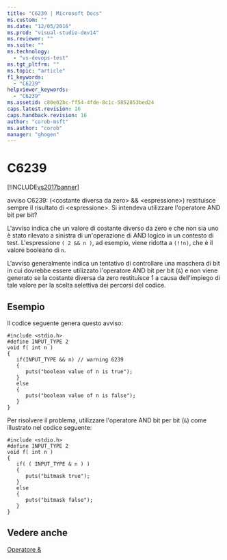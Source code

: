 ```yaml
---
title: "C6239 | Microsoft Docs"
ms.custom: ""
ms.date: "12/05/2016"
ms.prod: "visual-studio-dev14"
ms.reviewer: ""
ms.suite: ""
ms.technology: 
  - "vs-devops-test"
ms.tgt_pltfrm: ""
ms.topic: "article"
f1_keywords: 
  - "C6239"
helpviewer_keywords: 
  - "C6239"
ms.assetid: c80e02bc-ff54-4fde-8c1c-5852853bed24
caps.latest.revision: 16
caps.handback.revision: 16
author: "corob-msft"
ms.author: "corob"
manager: "ghogen"
---
```

# C6239
[!INCLUDE[vs2017banner](../code-quality/includes/vs2017banner.md)]

avviso C6239: \(\<costante diversa da zero\> && \<espressione\>\) restituisce sempre il risultato di \<espressione\>.  Si intendeva utilizzare l'operatore AND bit per bit?  
  
 L'avviso indica che un valore di costante diverso da zero e che non sia uno è stato rilevato a sinistra di un'operazione di AND logico in un contesto di test.  L'espressione `( 2 && n )`, ad esempio, viene ridotta a `(!!n)`, che è il valore booleano di `n`.  
  
 L'avviso generalmente indica un tentativo di controllare una maschera di bit in cui dovrebbe essere utilizzato l'operatore AND bit per bit \(`&`\) e non viene generato se la costante diversa da zero restituisce 1 a causa dell'impiego di tale valore per la scelta selettiva dei percorsi del codice.  
  
## Esempio  
 Il codice seguente genera questo avviso:  
  
```  
#include <stdio.h>  
#define INPUT_TYPE 2  
void f( int n )  
{  
   if(INPUT_TYPE && n) // warning 6239  
   {  
      puts("boolean value of n is true");  
   }  
   else  
   {  
      puts("boolean value of n is false");  
   }  
}  
```  
  
 Per risolvere il problema, utilizzare l'operatore AND bit per bit \(`&`\) come illustrato nel codice seguente:  
  
```  
#include <stdio.h>  
#define INPUT_TYPE 2  
void f( int n )  
{  
   if( ( INPUT_TYPE & n ) )  
   {  
      puts("bitmask true");  
   }  
   else  
   {  
      puts("bitmask false");  
   }  
}  
```  
  
## Vedere anche  
 [Operatore &](/dotnet/csharp/language-reference/operators/and-operator)